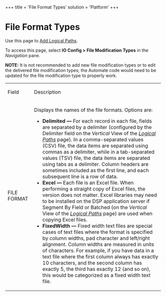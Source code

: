 +++
title = 'File Format Types'
solution = 'Platform'
+++

# File Format Types

<div class="use">

Use this page to [Add Logical
Paths](../Use_Cases/Add_Logical_Paths.htm).

</div>

To access this page, select **IO Config \> File Modification Types** in
the *Navigation* pane.

**NOTE:** It is not recommended to add new file modification types or to
edit the delivered file modification types; the Automate code would need
to be updated for the file modification type to properly work.

<table>
<tbody>
<tr class="odd">
<td><p>Field</p></td>
<td><p>Description</p></td>
</tr>
<tr class="even">
<td><p>FILE FORMAT</p></td>
<td><p>Displays the names of the file formats. Options are:</p>
<ul>
<li><strong>Delimited —</strong> For each record in each file, fields are separated by a delimiter (configured by the Delimiter field on the <em>Vertical</em> View of the <em><a href="Logical_Paths.htm#LogicalPathsV">Logical Paths</a></em> page). In a comma-separated values (CSV) file, the data items are separated using commas as a delimiter, while in a tab-separated values (TSV) file, the data items are separated using tabs as a delimiter. Column headers are sometimes included as the first line, and each subsequent line is a row of data.</li>
<li><strong>Excel —</strong> Each file is an Excel file. When performing a straight copy of Excel files, the version does not matter. Excel libraries may need to be installed on the DSP application server if Segment By Field or Batched (on the <em>Vertical</em> View of the <a href="Logical_Paths.htm#LogicalPathsV"><em>Logical Paths</em></a> page) are used when copying Excel files.</li>
<li><strong>FixedWidth —</strong> Fixed width text files are special cases of text files where the format is specified by column widths, pad character and left/right alignment. Column widths are measured in units of characters. For example, if you have data in a text file where the first column always has exactly 10 characters, and the second column has exactly 5, the third has exactly 12 (and so on), this would be categorized as a fixed width text file.</li>
</ul></td>
</tr>
</tbody>
</table>
